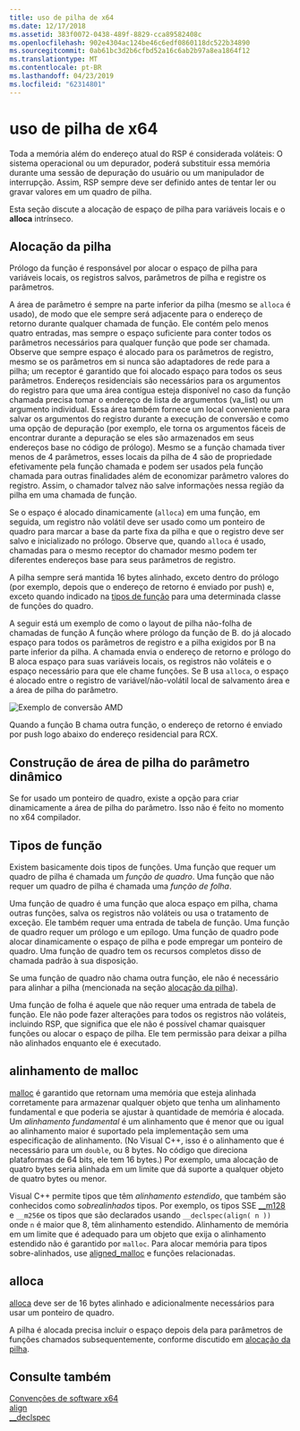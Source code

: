 ```yaml
---
title: uso de pilha de x64
ms.date: 12/17/2018
ms.assetid: 383f0072-0438-489f-8829-cca89582408c
ms.openlocfilehash: 902e4304ac124be46c6edf0860118dc522b34890
ms.sourcegitcommit: 0ab61bc3d2b6cfbd52a16c6ab2b97a8ea1864f12
ms.translationtype: MT
ms.contentlocale: pt-BR
ms.lasthandoff: 04/23/2019
ms.locfileid: "62314801"
---
```

# <a name="x64-stack-usage"></a>uso de pilha de x64

Toda a memória além do endereço atual do RSP é considerada voláteis: O sistema operacional ou um depurador, poderá substituir essa memória durante uma sessão de depuração do usuário ou um manipulador de interrupção. Assim, RSP sempre deve ser definido antes de tentar ler ou gravar valores em um quadro de pilha.

Esta seção discute a alocação de espaço de pilha para variáveis locais e o **alloca** intrínseco.

## <a name="stack-allocation"></a>Alocação da pilha

Prólogo da função é responsável por alocar o espaço de pilha para variáveis locais, os registros salvos, parâmetros de pilha e registre os parâmetros.

A área de parâmetro é sempre na parte inferior da pilha (mesmo se `alloca` é usado), de modo que ele sempre será adjacente para o endereço de retorno durante qualquer chamada de função. Ele contém pelo menos quatro entradas, mas sempre o espaço suficiente para conter todos os parâmetros necessários para qualquer função que pode ser chamada. Observe que sempre espaço é alocado para os parâmetros de registro, mesmo se os parâmetros em si nunca são adaptadores de rede para a pilha; um receptor é garantido que foi alocado espaço para todos os seus parâmetros. Endereços residenciais são necessários para os argumentos do registro para que uma área contígua esteja disponível no caso da função chamada precisa tomar o endereço de lista de argumentos (va_list) ou um argumento individual. Essa área também fornece um local conveniente para salvar os argumentos do registro durante a execução de conversão e como uma opção de depuração (por exemplo, ele torna os argumentos fáceis de encontrar durante a depuração se eles são armazenados em seus endereços base no código de prólogo). Mesmo se a função chamada tiver menos de 4 parâmetros, esses locais da pilha de 4 são de propriedade efetivamente pela função chamada e podem ser usados pela função chamada para outras finalidades além de economizar parâmetro valores do registro.  Assim, o chamador talvez não salve informações nessa região da pilha em uma chamada de função.

Se o espaço é alocado dinamicamente (`alloca`) em uma função, em seguida, um registro não volátil deve ser usado como um ponteiro de quadro para marcar a base da parte fixa da pilha e que o registro deve ser salvo e inicializado no prólogo. Observe que, quando `alloca` é usado, chamadas para o mesmo receptor do chamador mesmo podem ter diferentes endereços base para seus parâmetros de registro.

A pilha sempre será mantida 16 bytes alinhado, exceto dentro do prólogo (por exemplo, depois que o endereço de retorno é enviado por push) e, exceto quando indicado na [tipos de função](#function-types) para uma determinada classe de funções do quadro.

A seguir está um exemplo de como o layout de pilha não-folha de chamadas de função A função where prólogo da função de B. do já alocado espaço para todos os parâmetros de registro e a pilha exigidos por B na parte inferior da pilha. A chamada envia o endereço de retorno e prólogo do B aloca espaço para suas variáveis locais, os registros não voláteis e o espaço necessário para que ele chame funções. Se B usa `alloca`, o espaço é alocado entre o registro de variável/não-volátil local de salvamento área e a área de pilha do parâmetro.

![Exemplo de conversão AMD](../build/media/vcamd_conv_ex_5.png "exemplo de conversão AMD")

Quando a função B chama outra função, o endereço de retorno é enviado por push logo abaixo do endereço residencial para RCX.

## <a name="dynamic-parameter-stack-area-construction"></a>Construção de área de pilha do parâmetro dinâmico

Se for usado um ponteiro de quadro, existe a opção para criar dinamicamente a área de pilha do parâmetro. Isso não é feito no momento no x64 compilador.

## <a name="function-types"></a>Tipos de função

Existem basicamente dois tipos de funções. Uma função que requer um quadro de pilha é chamada um *função de quadro*. Uma função que não requer um quadro de pilha é chamada uma *função de folha*.

Uma função de quadro é uma função que aloca espaço em pilha, chama outras funções, salva os registros não voláteis ou usa o tratamento de exceção. Ele também requer uma entrada de tabela de função. Uma função de quadro requer um prólogo e um epílogo. Uma função de quadro pode alocar dinamicamente o espaço de pilha e pode empregar um ponteiro de quadro. Uma função de quadro tem os recursos completos disso de chamada padrão à sua disposição.

Se uma função de quadro não chama outra função, ele não é necessário para alinhar a pilha (mencionada na seção [alocação da pilha](#stack-allocation)).

Uma função de folha é aquele que não requer uma entrada de tabela de função. Ele não pode fazer alterações para todos os registros não voláteis, incluindo RSP, que significa que ele não é possível chamar quaisquer funções ou alocar o espaço de pilha. Ele tem permissão para deixar a pilha não alinhados enquanto ele é executado.

## <a name="malloc-alignment"></a>alinhamento de malloc

[malloc](../c-runtime-library/reference/malloc.md) é garantido que retornam uma memória que esteja alinhada corretamente para armazenar qualquer objeto que tenha um alinhamento fundamental e que poderia se ajustar à quantidade de memória é alocada. Um *alinhamento fundamental* é um alinhamento que é menor que ou igual ao alinhamento maior é suportado pela implementação sem uma especificação de alinhamento. (No Visual C++, isso é o alinhamento que é necessário para um `double`, ou 8 bytes. No código que direciona plataformas de 64 bits, ele tem 16 bytes.) Por exemplo, uma alocação de quatro bytes seria alinhada em um limite que dá suporte a qualquer objeto de quatro bytes ou menor.

Visual C++ permite tipos que têm *alinhamento estendido*, que também são conhecidos como *sobrealinhados* tipos. Por exemplo, os tipos SSE [__m128](../cpp/m128.md) e `__m256`e os tipos que são declarados usando `__declspec(align( n ))` onde `n` é maior que 8, têm alinhamento estendido. Alinhamento de memória em um limite que é adequado para um objeto que exija o alinhamento estendido não é garantido por `malloc`. Para alocar memória para tipos sobre-alinhados, use [aligned_malloc](../c-runtime-library/reference/aligned-malloc.md) e funções relacionadas.

## <a name="alloca"></a>alloca

[alloca](../c-runtime-library/reference/alloca.md) deve ser de 16 bytes alinhado e adicionalmente necessários para usar um ponteiro de quadro.

A pilha é alocada precisa incluir o espaço depois dela para parâmetros de funções chamados subsequentemente, conforme discutido em [alocação da pilha](#stack-allocation).

## <a name="see-also"></a>Consulte também

[Convenções de software x64](../build/x64-software-conventions.md)<br/>
[align](../cpp/align-cpp.md)<br/>
[__declspec](../cpp/declspec.md)
